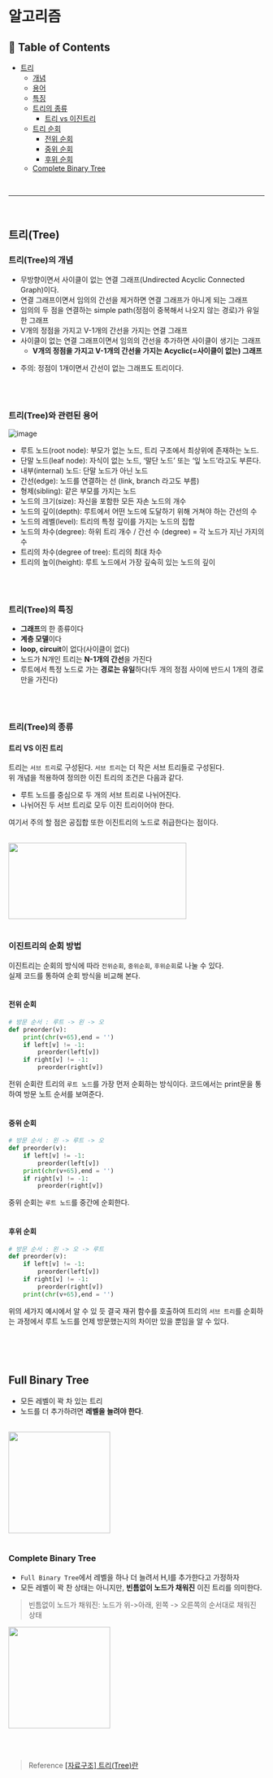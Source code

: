 
# 알고리즘


## :memo: Table of Contents

- [트리](#트리tree)
    - [개념](#트리tree의-개념)
    - [용어](#트리tree와-관련된-용어)
    - [특징](#트리tree의-특징)
    - [트리의 종류](#트리tree의-종류)
        - [트리 vs 이진트리](#트리-vs-이진-트리)
    - [트리 순회](#이진트리의-순회-방법)
        - [전위 순회](#전위-순회)
        - [중위 순회](#중위-순회)
        - [후위 순회](#후위-순회)
    - [Complete Binary Tree](#complete-binary-tree)


<br>

---

<br>

## 트리(Tree)


### 트리(Tree)의 개념
- 무방향이면서 사이클이 없는 연결 그래프(Undirected Acyclic Connected Graph)이다. <br>
- 연결 그래프이면서 임의의 간선을 제거하면 연결 그래프가 아니게 되는 그래프<br>
- 임의의 두 점을 연결하는 simple path(정점이 중복해서 나오지 않는 경로)가 유일한 그래프<br>
- V개의 정점을 가지고 V-1개의 간선을 가지는 연결 그래프<br>
- 사이클이 없는 연결 그래프이면서 임의의 간선을 추가하면 사이클이 생기는 그래프<br>
    - **V개의 정점을 가지고 V-1개의 간선을 가지는 Acyclic(=사이클이 없는) 그래프**

* 주의: 정점이 1개이면서 간선이 없는 그래프도 트리이다.

<br><br>

### 트리(Tree)와 관련된 용어
![image](https://user-images.githubusercontent.com/43839951/200528702-f7e71b97-bc97-42b2-9961-93461f8e2913.png)
- 루트 노드(root node): 부모가 없는 노드, 트리 구조에서 최상위에 존재하는 노드.<br>
- 단말 노드(leaf node): 자식이 없는 노드, ‘말단 노드’ 또는 ‘잎 노드’라고도 부른다.<br>
- 내부(internal) 노드: 단말 노드가 아닌 노드<br>
- 간선(edge): 노드를 연결하는 선 (link, branch 라고도 부름)<br>
- 형제(sibling): 같은 부모를 가지는 노드<br>
- 노드의 크기(size): 자신을 포함한 모든 자손 노드의 개수<br>
- 노드의 깊이(depth): 루트에서 어떤 노드에 도달하기 위해 거쳐야 하는 간선의 수<br>
- 노드의 레벨(level): 트리의 특정 깊이를 가지는 노드의 집합<br>
- 노드의 차수(degree): 하위 트리 개수 / 간선 수 (degree) = 각 노드가 지닌 가지의 수<br>
- 트리의 차수(degree of tree): 트리의 최대 차수<br>
- 트리의 높이(height): 루트 노드에서 가장 깊숙히 있는 노드의 깊이<br>
 
<br><br>

### 트리(Tree)의 특징
- **그래프**의 한 종류이다
- **계층 모델**이다
- **loop, circuit**이 없다(사이클이 없다)
- 노드가 N개인 트리는 **N-1개의 간선**을 가진다
- 루트에서 특정 노드로 가는 **경로는 유일**하다(두 개의 정점 사이에 반드시 1개의 경로만을 가진다)

<br><br>

### 트리(Tree)의 종류

#### 트리 VS 이진 트리
트리는 `서브 트리`로 구성된다. `서브 트리`는 더 작은 서브 트리들로 구성된다.<br>
위 개념을 적용하여 정의한 이진 트리의 조건은 다음과 같다.
- 루트 노드를 중심으로 두 개의 서브 트리로 나뉘어진다.
- 나뉘어진 두 서브 트리로 모두 이진 트리이어야 한다.

여기서 주의 할 점은 공집합 또한 이진트리의 노드로 취급한다는 점이다.<br><br>

<img src="https://user-images.githubusercontent.com/43839951/200601409-e376d17c-f353-46f8-b9f3-7b677fe9da62.png" width="350" height="150"/>
<br><br>

### 이진트리의 순회 방법
이진트리는 순회의 방식에 따라 `전위순회`, `중위순회`, `후위순회`로 나눌 수 있다.<br>
실제 코드를 통하여 순회 방식을 비교해 본다.<br><br>
#### 전위 순회
```python
# 방문 순서 : 루트 -> 왼 -> 오
def preorder(v):
    print(chr(v+65),end = '')
    if left[v] != -1:
        preorder(left[v])
    if right[v] != -1:
        preorder(right[v])
```
전위 순회란 트리의 `루트 노드`를 가장 먼저 순회하는 방식이다. 
코드에서는 print문을 통하여 방문 노트 순서를 보여준다.<br><br>

#### 중위 순회
```python
# 방문 순서 : 왼 -> 루트 -> 오
def preorder(v):
    if left[v] != -1:
        preorder(left[v])
    print(chr(v+65),end = '')
    if right[v] != -1:
        preorder(right[v])
```
중위 순회는 `루트 노드`를 중간에 순회한다.<br><br>

#### 후위 순회
```python
# 방문 순서 : 왼 -> 오 -> 루트
def preorder(v):
    if left[v] != -1:
        preorder(left[v])
    if right[v] != -1:
        preorder(right[v])
    print(chr(v+65),end = '')
```

위의 세가지 예시에서 알 수 있 듯 결국 재귀 함수를 호출하여 트리의 `서브 트리`를
순회하는 과정에서 루트 노드를 언제 방문했는지의 차이만 있을 뿐임을 알 수 있다.<br><br>

<br><br>
## Full Binary Tree
- 모든 레벨이 꽉 차 있는 트리
- 노드를 더 추가하려면 **레벨을 늘려야 한다**.<br><br>
<img src="https://user-images.githubusercontent.com/43839951/200601711-960bee3e-a107-4acf-906c-3cebf16195de.png" width="200" height="200"/>
<br><br>

### Complete Binary Tree
- `Full Binary Tree`에서 레벨을 하나 더 늘려서 H,I를 추가한다고 가정하자
- 모든 레벨이 꽉 찬 상태는 아니지만, **빈틈없이 노드가 채워진** 이진 트리를 의미한다.

> 빈틈없이 노드가 채워진: 노드가 위->아래, 왼쪽 -> 오른쪽의 순서대로 채워진 상태


<img src="https://user-images.githubusercontent.com/43839951/200601931-31269a28-9517-46bf-a355-83cb58ac3264.png" width="200" height="200"/>


<br><br>

>Reference
[[자료구조] 트리(Tree)란](https://gmlwjd9405.github.io/2018/08/12/data-structure-tree.html)


